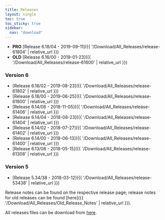```yaml
---
title: Releases
layout: single
toc: true
toc_sticky: true
sidebar:
  nav: "download"
---
```


  - **PRO** [Release 6.18/04 - 2019-09-11]({{ '/Download/All_Releases/release-61804' | relative_url }})
  - **OLD** [Release 6.16/00 - 2019-01-23]({{ '/Download/All_Releases/release-61600' | relative_url }})

### Version 6

  -  [Release 6.18/02 - 2019-08-23]({{ '/Download/All_Releases/release-61802' | relative_url }})
  -  [Release 6.18/00 - 2019-06-25]({{ '/Download/All_Releases/release-61800' | relative_url }})
  -  [Release 6.14/06 - 2018-11-05]({{ '/Download/All_Releases/release-61406' | relative_url }})
  -  [Release 6.14/04 - 2018-08-23]({{ '/Download/All_Releases/release-61404' | relative_url }})
  -  [Release 6.14/02 - 2018-07-27]({{ '/Download/All_Releases/release-61402' | relative_url }})
  -  [Release 6.14/00 - 2018-06-13]({{ '/Download/All_Releases/release-61400' | relative_url }})
  -  [Release 6.13/08 - 2018-05-15]({{ '/Download/All_Releases/release-61308' | relative_url }})

### Version 5

  -  [Release 5.34/38 - 2018-03-12]({{ '/Download/All_Releases/release-53438' | relative_url }})

Release notes can be found on the respective release page; release notes for old releases
can be found [here]({{ '/Download/All_Releases/Old_Release_Notes' | relative_url }}).

All releases files can be download from [here](https://root.cern.ch/download/).